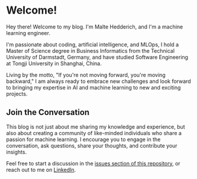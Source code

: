 # Welcome!

Hey there! Welcome to my blog. I'm Malte Hedderich, and I'm a machine learning engineer.

I'm passionate about coding, artificial intelligence, and MLOps, I hold a Master of Science degree in Business Informatics from the Technical University of Darmstadt, Germany, and have studied Software Engineering at Tongji University in Shanghai, China.

Living by the motto, "If you're not moving forward, you're moving backward," I am always ready to embrace new challenges and look forward to bringing my expertise in AI and machine learning to new and exciting projects.

## Join the Conversation

This blog is not just about me sharing my knowledge and experience, but also about creating a community of like-minded individuals who share a passion for machine learning. I encourage you to engage in the conversation, ask questions, share your thoughts, and contribute your insights.

Feel free to start a discussion in the [issues section of this repository](https://github.com/maltehedderich/blog/issues), or reach out to me on [LinkedIn](https://www.linkedin.com/in/hedderich).
